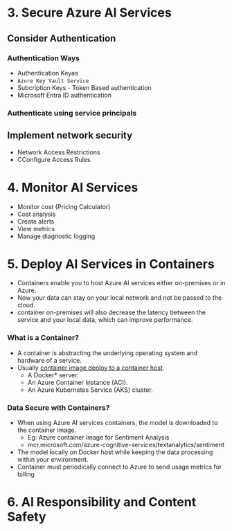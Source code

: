 # 3. Secure Azure AI Services
## Consider Authentication
### Authentication Ways
- Authentication Keyas
- `Azure Key Vault Service`
- Subcription Keys - Token Based authentication
- Microsoft Entra ID authentication
### Authenticate using service principals
## Implement network security
- Network Access Restrictions
- CConfigure Access Rules


# 4. Monitor AI Services
- Monitor cost (Pricing Calculator)
- Cost analysis
- Create alerts
- View metrics
- Manage diagnostic logging

# 5. Deploy AI Services in Containers

- Containers enable you to host Azure AI services either on-premises or in Azure.
- Now your data can stay on your local network and not be passed to the cloud.
- container on-premises will also decrease the latency between the service and your local data, which can improve performance.

### What is a Container?
- A container is abstracting the underlying operating system and hardware of a service.
- Usually [container image deploy to a container host](https://learn.microsoft.com/en-us/training/modules/investigate-container-for-use-with-ai-services/2-understand-containers).
  - A Docker* server.
  - An Azure Container Instance (ACI).
  - An Azure Kubernetes Service (AKS) cluster.

### Data Secure with Containers?
- When using Azure AI services containers, the model is downloaded to the container image.
  - Eg: Azure container image for Sentiment Analysis
  - mcr.microsoft.com/azure-cognitive-services/textanalytics/sentiment
-  The model locally on Docker host while keeping the data processing within your environment. 
-  Container must periodically connect to Azure to send usage metrics for billing

# 6. AI Responsibility and Content Safety